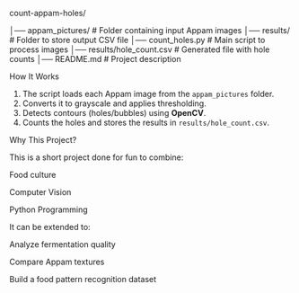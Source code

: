 count-appam-holes/

│── appam_pictures/            # Folder containing input Appam images
│── results/                   # Folder to store output CSV file
│── count_holes.py             # Main script to process images
│── results/hole_count.csv     # Generated file with hole counts
│── README.md                  # Project description

How It Works
1. The script loads each Appam image from the `appam_pictures` folder.
2. Converts it to grayscale and applies thresholding.
3. Detects contours (holes/bubbles) using **OpenCV**.
4. Counts the holes and stores the results in `results/hole_count.csv`.

Why This Project?

This is a short project done for fun to combine:

Food culture 

Computer Vision 

Python Programming 

It can be extended to:

Analyze fermentation quality

Compare Appam textures

Build a food pattern recognition dataset
